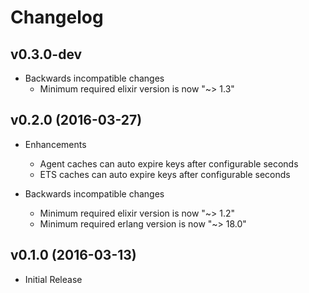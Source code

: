 # Changelog

## v0.3.0-dev

- Backwards incompatible changes
    - Minimum required elixir version is now "~> 1.3"

## v0.2.0 (2016-03-27)

- Enhancements
    - Agent caches can auto expire keys after configurable seconds
    - ETS caches can auto expire keys after configurable seconds

- Backwards incompatible changes
    - Minimum required elixir version is now "~> 1.2"
    - Minimum required erlang version is now "~> 18.0"

## v0.1.0 (2016-03-13)

- Initial Release
